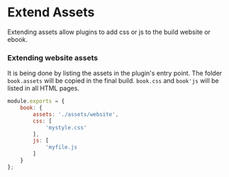 # Extend Assets

Extending assets allow plugins to add css or js to the build website or ebook.


### Extending website assets

It is being done by listing the assets in the plugin's entry point. The folder `book.assets` will be copied in the final build. `book.css` and `book'js` will be listed in all HTML pages.

```js
module.exports = {
    book: {
        assets: './assets/website',
        css: [
            'mystyle.css'
        ],
        js: [
            'myfile.js
        ]
    }
};
```